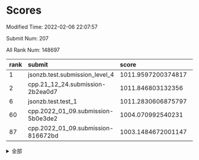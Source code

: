 # Scores

Modified Time: 2022-02-06 22:07:57

Submit Num: 207

All Rank Num: 148697

| rank |               submit               |       score        |       sigma        | pk_num |
| :--- | :--------------------------------- | :----------------- | :----------------- | :----- |
| 1    | jsonzb.test.submission_level_4     | 1011.9597200374817 | 0.7681011136768106 | 2871   |
| 2    | cpp.21_12_24.submission-2b2ea0d7   | 1011.846803132356  | 0.7689105571850353 | 2876   |
| 6    | jsonzb.test.test_1                 | 1011.2830606875797 | 0.7994566783354525 | 2875   |
| 60   | cpp.2022_01_09.submission-5b0e3de2 | 1004.070992540231  | 0.7046950233867397 | 2878   |
| 87   | cpp.2022_01_09.submission-816672bd | 1003.1484672001147 | 0.7207069265777815 | 2877   |


<details>
<summary>全部</summary>

| rank |                 submit                 |       score        |       sigma        | pk_num |
| :--- | :------------------------------------- | :----------------- | :----------------- | :----- |
| 1    | jsonzb.test.submission_level_4         | 1011.9597200374817 | 0.7681011136768106 | 2871   |
| 2    | cpp.21_12_24.submission-2b2ea0d7       | 1011.846803132356  | 0.7689105571850353 | 2876   |
| 3    | gobigger.level_3.submission_level_3_6  | 1011.6619415909481 | 0.7704530961471671 | 2874   |
| 4    | gobigger.level_3.submission_level_3_12 | 1011.556025599081  | 0.773938403783565  | 2871   |
| 5    | gobigger.level_3.submission_level_3_37 | 1011.47181075394   | 0.7766259835146857 | 2874   |
| 6    | jsonzb.test.test_1                     | 1011.2830606875797 | 0.7994566783354525 | 2875   |
| 7    | gobigger.level_3.submission_level_3_45 | 1011.1740719360548 | 0.7789683364849962 | 2869   |
| 8    | gobigger.level_3.submission_level_3_13 | 1011.1332112673853 | 0.7598242650722783 | 2879   |
| 9    | gobigger.level_3.submission_level_3_38 | 1011.1017871585908 | 0.7624089050875634 | 2872   |
| 10   | gobigger.level_3.submission_level_3_44 | 1011.075544611375  | 0.7845298650049325 | 2874   |
| 11   | gobigger.level_3.submission_level_3_25 | 1010.9764189908256 | 0.7774110646146121 | 2876   |
| 12   | gobigger.level_3.submission_level_3_30 | 1010.9667515210854 | 0.7929822433193167 | 2872   |
| 13   | gobigger.level_3.submission_level_3_33 | 1010.8671573998553 | 0.7755709607768836 | 2878   |
| 14   | gobigger.level_3.submission_level_3_35 | 1010.8613531982219 | 0.7732465780867149 | 2869   |
| 15   | gobigger.level_3.submission_level_3_42 | 1010.7942745407619 | 0.756161206618448  | 2879   |
| 16   | gobigger.level_3.submission_level_3_5  | 1010.7826989935146 | 0.7760102255093186 | 2871   |
| 17   | gobigger.level_3.submission_level_3_23 | 1010.7469717127256 | 0.7646864793062895 | 2874   |
| 18   | gobigger.level_3.submission_level_3_8  | 1010.7221770992405 | 0.7647250265619996 | 2877   |
| 19   | gobigger.level_3.submission_level_3_21 | 1010.6954170429092 | 0.7907231537209469 | 2873   |
| 20   | gobigger.level_3.submission_level_3_19 | 1010.6893647998317 | 0.7554940658204317 | 2874   |
| 21   | gobigger.level_3.submission_level_3_48 | 1010.5354731758162 | 0.7572139554552791 | 2871   |
| 22   | gobigger.level_3.submission_level_3_34 | 1010.45245971643   | 0.7548481274464341 | 2876   |
| 23   | gobigger.level_3.submission_level_3_22 | 1010.4350657020873 | 0.7558023014812247 | 2874   |
| 24   | gobigger.level_3.submission_level_3_39 | 1010.3823296749838 | 0.7738278571846747 | 2873   |
| 25   | gobigger.level_3.submission_level_3_9  | 1010.1703154758209 | 0.7475269425841607 | 2877   |
| 26   | gobigger.level_3.submission_level_3_29 | 1010.0570695813428 | 0.7540146591176738 | 2875   |
| 27   | gobigger.level_3.submission_level_3_49 | 1010.0460905024528 | 0.7563220526366106 | 2872   |
| 28   | gobigger.level_3.submission_level_3_16 | 1010.0009022679012 | 0.7644277308287168 | 2869   |
| 29   | gobigger.level_3.submission_level_3_32 | 1009.9661261163563 | 0.7601153193388775 | 2874   |
| 30   | gobigger.level_3.submission_level_3_43 | 1009.904616309353  | 0.7479717871947433 | 2877   |
| 31   | gobigger.level_3.submission_level_3_15 | 1009.8949230543437 | 0.7402112643666576 | 2870   |
| 32   | gobigger.level_3.submission_level_3_17 | 1009.8387717747264 | 0.7490195612738483 | 2877   |
| 33   | gobigger.level_3.submission_level_3_2  | 1009.806019807537  | 0.7218104338862275 | 2872   |
| 34   | gobigger.level_3.submission_level_3_3  | 1009.7991201453457 | 0.7761435850269294 | 2874   |
| 35   | gobigger.level_3.submission_level_3_31 | 1009.7892416228798 | 0.7501974132150377 | 2874   |
| 36   | gobigger.level_3.submission_level_3_41 | 1009.7648886684445 | 0.7644060083202607 | 2875   |
| 37   | gobigger.level_3.submission_level_3_40 | 1009.6555241426246 | 0.7569643942174255 | 2872   |
| 38   | gobigger.level_3.submission_level_3_46 | 1009.6511186104581 | 0.7627518531428085 | 2872   |
| 39   | gobigger.level_3.submission_level_3_18 | 1009.5802305621339 | 0.7338934593295411 | 2874   |
| 40   | gobigger.level_3.submission_level_3_7  | 1009.4857274158383 | 0.7476618406323231 | 2874   |
| 41   | gobigger.level_3.submission_level_3_36 | 1009.4180951634983 | 0.7585280613078721 | 2879   |
| 42   | gobigger.level_3.submission_level_3_47 | 1009.3907623382655 | 0.7478258027508006 | 2871   |
| 43   | gobigger.level_3.submission_level_3_4  | 1009.3259182383023 | 0.7316075602836014 | 2875   |
| 44   | gobigger.level_3.submission_level_3_27 | 1009.1214979089527 | 0.7420588061455371 | 2870   |
| 45   | gobigger.level_3.submission_level_3_10 | 1009.1112054690108 | 0.7387866637139211 | 2871   |
| 46   | gobigger.level_3.submission_level_3_24 | 1009.078820065234  | 0.7477678545600581 | 2877   |
| 47   | gobigger.level_3.submission_level_3_28 | 1009.0036614774588 | 0.7586347529827315 | 2869   |
| 48   | gobigger.level_3.submission_level_3_1  | 1008.7360946634521 | 0.7417687710125256 | 2874   |
| 49   | gobigger.level_3.submission_level_3_0  | 1008.681143529177  | 0.7496100542888455 | 2871   |
| 50   | gobigger.level_3.submission_level_3_14 | 1008.6698629964492 | 0.7413766932031836 | 2875   |
| 51   | gobigger.level_3.submission_level_3_11 | 1008.6633653996988 | 0.7445790654049587 | 2875   |
| 52   | gobigger.level_3.submission_level_3_26 | 1008.6040979477716 | 0.7290701799215455 | 2873   |
| 53   | gobigger.level_3.submission_level_3_20 | 1008.386220573567  | 0.7452223878716919 | 2873   |
| 54   | gobigger.level_1.submission_level_1_39 | 1005.3230328747359 | 0.7225851925673931 | 2874   |
| 55   | gobigger.level_1.submission_level_1_32 | 1004.4771486102646 | 0.7171413340476542 | 2875   |
| 56   | gobigger.level_1.submission_level_1_23 | 1004.4644315979197 | 0.7311930432401681 | 2877   |
| 57   | gobigger.level_1.submission_level_1_22 | 1004.2494172779353 | 0.7142700358654418 | 2872   |
| 58   | gobigger.level_1.submission_level_1_11 | 1004.2150478086427 | 0.7284803940968769 | 2875   |
| 59   | gobigger.level_1.submission_level_1_43 | 1004.1556685975053 | 0.7193212723281972 | 2871   |
| 60   | cpp.2022_01_09.submission-5b0e3de2     | 1004.070992540231  | 0.7046950233867397 | 2878   |
| 61   | gobigger.level_1.submission_level_1_25 | 1003.9747036781594 | 0.7264885396891643 | 2876   |
| 62   | gobigger.level_1.submission_level_1_14 | 1003.974618338774  | 0.7145086123532822 | 2872   |
| 63   | gobigger.level_1.submission_level_1_42 | 1003.9739706098586 | 0.7279789389115342 | 2871   |
| 64   | gobigger.level_1.submission_level_1_33 | 1003.9647886244328 | 0.7189664762649998 | 2878   |
| 65   | gobigger.level_1.submission_level_1_1  | 1003.917539404939  | 0.7359132805417745 | 2874   |
| 66   | gobigger.level_1.submission_level_1_9  | 1003.9111672039201 | 0.7264899809339456 | 2869   |
| 67   | gobigger.level_1.submission_level_1_21 | 1003.8530927288414 | 0.7235625504875222 | 2872   |
| 68   | gobigger.level_1.submission_level_1_29 | 1003.8182441973532 | 0.7159234072634133 | 2873   |
| 69   | gobigger.level_1.submission_level_1_31 | 1003.8097828982956 | 0.710832898952507  | 2870   |
| 70   | gobigger.level_1.submission_level_1_49 | 1003.7178902788052 | 0.712212790518961  | 2874   |
| 71   | gobigger.level_1.submission_level_1_15 | 1003.7110310770389 | 0.7224814101361922 | 2878   |
| 72   | gobigger.level_1.submission_level_1_47 | 1003.6453851778987 | 0.7144414397029072 | 2872   |
| 73   | gobigger.level_1.submission_level_1_2  | 1003.6163513674229 | 0.7132448726319516 | 2870   |
| 74   | gobigger.level_1.submission_level_1_3  | 1003.6045307231132 | 0.72613490362659   | 2875   |
| 75   | gobigger.level_1.submission_level_1_26 | 1003.5785641183734 | 0.7142006790161695 | 2873   |
| 76   | gobigger.level_1.submission_level_1_41 | 1003.5324944808625 | 0.7098064831307487 | 2873   |
| 77   | gobigger.level_1.submission_level_1_44 | 1003.4462561789476 | 0.7149876151735408 | 2873   |
| 78   | gobigger.level_1.submission_level_1_28 | 1003.440217921048  | 0.7070835756196745 | 2875   |
| 79   | gobigger.level_1.submission_level_1_10 | 1003.4191795710269 | 0.7122703686226298 | 2869   |
| 80   | gobigger.level_1.submission_level_1_13 | 1003.325510810609  | 0.713093508557661  | 2877   |
| 81   | gobigger.level_1.submission_level_1_24 | 1003.3077764103947 | 0.7183310134989986 | 2879   |
| 82   | gobigger.level_1.submission_level_1_37 | 1003.3024889399761 | 0.7043919918601806 | 2873   |
| 83   | gobigger.level_1.submission_level_1_5  | 1003.2705683623328 | 0.7220777990197996 | 2866   |
| 84   | gobigger.level_1.submission_level_1_8  | 1003.2477411218199 | 0.7196201282776106 | 2871   |
| 85   | gobigger.level_1.submission_level_1_17 | 1003.1856427409332 | 0.719660459542543  | 2874   |
| 86   | gobigger.level_1.submission_level_1_19 | 1003.1690951809012 | 0.7180229640356465 | 2871   |
| 87   | cpp.2022_01_09.submission-816672bd     | 1003.1484672001147 | 0.7207069265777815 | 2877   |
| 88   | gobigger.level_1.submission_level_1_34 | 1003.079781858355  | 0.7188532114337922 | 2868   |
| 89   | gobigger.level_1.submission_level_1_48 | 1003.0753061979009 | 0.7116933295839847 | 2876   |
| 90   | gobigger.level_1.submission_level_1_12 | 1003.0331899571622 | 0.714454215230255  | 2873   |
| 91   | gobigger.level_1.submission_level_1_16 | 1002.8589548633593 | 0.7186958797733974 | 2874   |
| 92   | gobigger.level_1.submission_level_1_20 | 1002.8116308809667 | 0.7120821765699973 | 2876   |
| 93   | gobigger.level_1.submission_level_1_40 | 1002.6811806272939 | 0.7107784220533833 | 2872   |
| 94   | gobigger.level_1.submission_level_1_30 | 1002.5224778539811 | 0.7102205685908839 | 2871   |
| 95   | gobigger.level_1.submission_level_1_4  | 1002.4639227870482 | 0.7162047975974166 | 2876   |
| 96   | gobigger.level_1.submission_level_1_18 | 1002.4300998746652 | 0.724551071876067  | 2873   |
| 97   | gobigger.level_1.submission_level_1_46 | 1002.3741465554837 | 0.7105102698211134 | 2875   |
| 98   | gobigger.level_1.submission_level_1_7  | 1002.362695619851  | 0.7187264201991312 | 2871   |
| 99   | gobigger.level_1.submission_level_1_0  | 1002.3385576864354 | 0.7111968010725529 | 2874   |
| 100  | gobigger.level_1.submission_level_1_38 | 1002.195361148504  | 0.7119017738134173 | 2875   |
| 101  | gobigger.level_1.submission_level_1_35 | 1002.1601997360616 | 0.7231526034138648 | 2872   |
| 102  | gobigger.level_1.submission_level_1_27 | 1001.9626964462706 | 0.7219933679177641 | 2872   |
| 103  | gobigger.level_1.submission_level_1_6  | 1001.9267499716983 | 0.7059134058943752 | 2877   |
| 104  | gobigger.level_1.submission_level_1_36 | 1001.6971600037413 | 0.7094377482781014 | 2872   |
| 105  | gobigger.level_1.submission_level_1_45 | 1001.4625097506332 | 0.712929958994058  | 2871   |
| 106  | gobigger.random.submission_random_6    | 997.7847273579947  | 0.7039006519904782 | 2878   |
| 107  | gobigger.random.submission_random_25   | 997.7139654250091  | 0.6939051555948254 | 2876   |
| 108  | gobigger.random.submission_random_24   | 997.5452862024124  | 0.7022785724884739 | 2876   |
| 109  | gobigger.random.submission_random_32   | 997.3875049272505  | 0.7151444156928072 | 2879   |
| 110  | gobigger.random.submission_random_27   | 997.1722268688756  | 0.7084120858570501 | 2877   |
| 111  | gobigger.random.submission_random_8    | 997.10576796765    | 0.7022630794894689 | 2870   |
| 112  | gobigger.random.submission_random_46   | 997.0892732923012  | 0.7210899516600907 | 2874   |
| 113  | gobigger.random.submission_random_23   | 997.0679504422992  | 0.7104543210415672 | 2867   |
| 114  | gobigger.random.submission_random_16   | 996.6462506626441  | 0.716538080434881  | 2869   |
| 115  | gobigger.random.submission_random_48   | 996.5665097651481  | 0.7129309355664751 | 2875   |
| 116  | gobigger.random.submission_random_44   | 996.4491785979139  | 0.7120749177740131 | 2868   |
| 117  | gobigger.random.submission_random_13   | 996.3882142776665  | 0.7050757620874907 | 2870   |
| 118  | gobigger.random.submission_random_28   | 996.3246766753388  | 0.7198191706079605 | 2872   |
| 119  | gobigger.random.submission_random_41   | 996.2322760371948  | 0.7171635076160748 | 2871   |
| 120  | gobigger.random.submission_random_37   | 996.2025772509181  | 0.7040507726006237 | 2873   |
| 121  | gobigger.random.submission_random_7    | 996.0795205212294  | 0.7093087611028372 | 2877   |
| 122  | gobigger.random.submission_random_35   | 996.0393084836685  | 0.7059613620655628 | 2867   |
| 123  | gobigger.random.submission_random_19   | 996.0066547873962  | 0.7012070408699174 | 2878   |
| 124  | gobigger.random.submission_random_42   | 995.9913119098718  | 0.7097483930330334 | 2874   |
| 125  | gobigger.random.submission_random_47   | 995.9785444520722  | 0.6963637884516637 | 2876   |
| 126  | gobigger.random.submission_random_20   | 995.9166566848485  | 0.7187256837490231 | 2869   |
| 127  | gobigger.random.submission_random_17   | 995.8644841666854  | 0.7148358849958651 | 2871   |
| 128  | gobigger.random.submission_random_3    | 995.8250468720631  | 0.7139570259670591 | 2875   |
| 129  | gobigger.random.submission_random_21   | 995.8178469409861  | 0.7099083710896243 | 2870   |
| 130  | gobigger.random.submission_random_18   | 995.7626227660007  | 0.7108807953914417 | 2875   |
| 131  | gobigger.random.submission_random_11   | 995.7504394945134  | 0.7185260819200694 | 2877   |
| 132  | gobigger.random.submission_random_45   | 995.6998000221637  | 0.7132592275393975 | 2869   |
| 133  | gobigger.random.submission_random_40   | 995.6319094004972  | 0.7074175582751424 | 2876   |
| 134  | gobigger.random.submission_random_22   | 995.6033004851965  | 0.7217179330137945 | 2877   |
| 135  | gobigger.random.submission_random_33   | 995.5769905387136  | 0.715191835111689  | 2875   |
| 136  | gobigger.random.submission_random_31   | 995.5470004010353  | 0.7280340102951613 | 2877   |
| 137  | gobigger.random.submission_random_9    | 995.540274731223   | 0.7206262803761467 | 2873   |
| 138  | gobigger.random.submission_random_39   | 995.518416273438   | 0.7211436630663165 | 2867   |
| 139  | gobigger.random.submission_random_2    | 995.5047427955259  | 0.702202070705249  | 2871   |
| 140  | gobigger.random.submission_random_49   | 995.4905628983787  | 0.7203758949088729 | 2879   |
| 141  | gobigger.random.submission_random_14   | 995.4335010636177  | 0.7192831003086325 | 2872   |
| 142  | gobigger.random.submission_random_30   | 995.3858842067     | 0.7159401931344951 | 2874   |
| 143  | gobigger.random.submission_random_12   | 995.3815772427564  | 0.7176195496826844 | 2875   |
| 144  | gobigger.random.submission_random_38   | 995.2628833603425  | 0.7218252916409807 | 2872   |
| 145  | gobigger.random.submission_random_1    | 995.213788788854   | 0.7118979450421347 | 2868   |
| 146  | gobigger.random.submission_random_0    | 995.153346125192   | 0.7130147369439275 | 2868   |
| 147  | gobigger.random.submission_random_43   | 995.1285730328735  | 0.7155089676320768 | 2873   |
| 148  | gobigger.random.submission_random_36   | 995.0370068096039  | 0.7180650418928604 | 2874   |
| 149  | gobigger.random.submission_random_26   | 994.9816961526859  | 0.7142417369632975 | 2874   |
| 150  | gobigger.random.submission_random_15   | 994.9238588198197  | 0.7150219502090495 | 2872   |
| 151  | gobigger.random.submission_random_4    | 994.8874952424469  | 0.7264752927222164 | 2870   |
| 152  | gobigger.random.submission_random_29   | 994.8186803484614  | 0.7012423070885849 | 2876   |
| 153  | gobigger.random.submission_random_34   | 994.6174785380133  | 0.7288563629029575 | 2875   |
| 154  | gobigger.level_2.submission_level_2_16 | 994.3790930035915  | 0.7348594519864606 | 2867   |
| 155  | gobigger.random.submission_random_5    | 994.1999597620783  | 0.7181098261447214 | 2872   |
| 156  | gobigger.level_2.submission_level_2_42 | 994.1756720124313  | 0.7234816603967451 | 2873   |
| 157  | gobigger.random.submission_random_10   | 994.1581234987441  | 0.7197333082307623 | 2875   |
| 158  | gobigger.level_2.submission_level_2_19 | 993.9650484344814  | 0.7299453739747281 | 2874   |
| 159  | gobigger.level_2.submission_level_2_41 | 993.7701529450918  | 0.7324892153531501 | 2873   |
| 160  | gobigger.level_2.submission_level_2_12 | 993.5628698548563  | 0.7348144248060882 | 2875   |
| 161  | gobigger.level_2.submission_level_2_37 | 993.4303601696229  | 0.7248516673765651 | 2879   |
| 162  | gobigger.level_2.submission_level_2_13 | 993.2049686849798  | 0.7396895893922271 | 2872   |
| 163  | gobigger.level_2.submission_level_2_1  | 993.1562191216378  | 0.7412859919614714 | 2880   |
| 164  | gobigger.level_2.submission_level_2_18 | 993.126881303964   | 0.727517479239826  | 2874   |
| 165  | gobigger.level_2.submission_level_2_33 | 993.0361398666847  | 0.7357056009031019 | 2873   |
| 166  | gobigger.level_2.submission_level_2_9  | 993.007472140876   | 0.73662499494511   | 2873   |
| 167  | gobigger.level_2.submission_level_2_23 | 992.9059863881394  | 0.7264686132551854 | 2875   |
| 168  | gobigger.level_2.submission_level_2_48 | 992.8421528362454  | 0.7346688495911187 | 2877   |
| 169  | gobigger.level_2.submission_level_2_25 | 992.7932369390408  | 0.7537915016853916 | 2869   |
| 170  | gobigger.level_2.submission_level_2_39 | 992.7312877700676  | 0.765374766943773  | 2872   |
| 171  | gobigger.level_2.submission_level_2_0  | 992.7121476168743  | 0.7299089284528625 | 2875   |
| 172  | gobigger.level_2.submission_level_2_7  | 992.5675200865927  | 0.7449154204314522 | 2883   |
| 173  | gobigger.level_2.submission_level_2_24 | 992.5498485879288  | 0.7331024591519208 | 2872   |
| 174  | gobigger.level_2.submission_level_2_31 | 992.4684763483949  | 0.7540886424899446 | 2873   |
| 175  | gobigger.level_2.submission_level_2_28 | 992.4196564561586  | 0.7454142739529095 | 2873   |
| 176  | gobigger.level_2.submission_level_2_49 | 992.3823365588067  | 0.7608975816524906 | 2874   |
| 177  | gobigger.level_2.submission_level_2_47 | 992.3208748012803  | 0.7470148668242045 | 2874   |
| 178  | gobigger.level_2.submission_level_2_44 | 992.2875062746128  | 0.7274856957232185 | 2870   |
| 179  | gobigger.level_2.submission_level_2_38 | 992.1147070006641  | 0.7502130203439711 | 2871   |
| 180  | gobigger.level_2.submission_level_2_45 | 992.0986335475037  | 0.7562489660857643 | 2873   |
| 181  | gobigger.level_2.submission_level_2_43 | 992.0355429154918  | 0.7518760105810274 | 2870   |
| 182  | gobigger.level_2.submission_level_2_21 | 991.9259585044864  | 0.7656868668128701 | 2873   |
| 183  | gobigger.level_2.submission_level_2_27 | 991.9235126892548  | 0.7647979583377668 | 2876   |
| 184  | gobigger.level_2.submission_level_2_10 | 991.9014555844332  | 0.7586563277054329 | 2874   |
| 185  | gobigger.level_2.submission_level_2_36 | 991.8327835333251  | 0.7620563858649889 | 2874   |
| 186  | gobigger.level_2.submission_level_2_11 | 991.8304248779373  | 0.746025877079193  | 2877   |
| 187  | gobigger.level_2.submission_level_2_46 | 991.8266065983304  | 0.752155515459302  | 2872   |
| 188  | gobigger.level_2.submission_level_2_4  | 991.7365554006997  | 0.7366045548324798 | 2867   |
| 189  | gobigger.level_2.submission_level_2_14 | 991.6968760622665  | 0.7603064658697198 | 2872   |
| 190  | gobigger.level_2.submission_level_2_6  | 991.5390137889194  | 0.755309712072612  | 2868   |
| 191  | gobigger.level_2.submission_level_2_35 | 991.496513513085   | 0.7480674199722707 | 2874   |
| 192  | gobigger.level_2.submission_level_2_26 | 991.4809480828858  | 0.7525858360326537 | 2874   |
| 193  | gobigger.level_2.submission_level_2_20 | 991.4028217709443  | 0.7472679665010866 | 2871   |
| 194  | gobigger.level_2.submission_level_2_3  | 991.3819570548013  | 0.7827610366324308 | 2874   |
| 195  | gobigger.level_2.submission_level_2_34 | 991.369119098644   | 0.7442451759056153 | 2873   |
| 196  | gobigger.level_2.submission_level_2_30 | 991.247112985274   | 0.7603449233059472 | 2876   |
| 197  | gobigger.level_2.submission_level_2_17 | 991.0938499387978  | 0.7540273074859961 | 2873   |
| 198  | gobigger.level_2.submission_level_2_40 | 991.0852694081268  | 0.7350766985437304 | 2874   |
| 199  | gobigger.level_2.submission_level_2_32 | 990.7724601072601  | 0.7633184178414636 | 2877   |
| 200  | gobigger.level_2.submission_level_2_5  | 990.6561557791322  | 0.7631613926447208 | 2872   |
| 201  | gobigger.level_2.submission_level_2_29 | 990.421941086853   | 0.7562158170917463 | 2872   |
| 202  | gobigger.level_2.submission_level_2_2  | 990.1191399207545  | 0.7387736217224039 | 2872   |
| 203  | gobigger.level_2.submission_level_2_8  | 989.9654146199299  | 0.7837157256744413 | 2874   |
| 204  | gobigger.level_2.submission_level_2_15 | 989.8209118562976  | 0.7674606290536744 | 2871   |
| 205  | gobigger.level_2.submission_level_2_22 | 989.6485935518982  | 0.7639238282353331 | 2873   |
| 206  | gobigger.none.submission_none_0        | 975.2115796429454  | 1.4950784697913462 | 2869   |
| 207  | gobigger.none.submission_none_1        | 974.4227976999026  | 1.654475266641592  | 2879   |

</details>